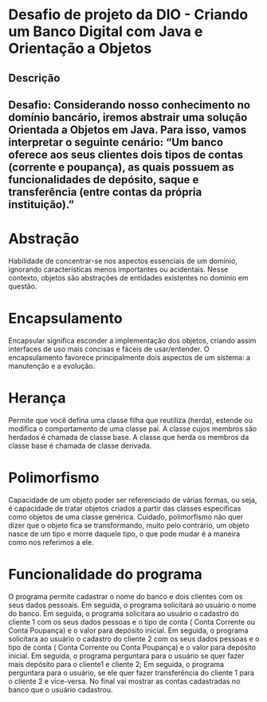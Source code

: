 # Desafio de projeto da DIO - Criando um Banco Digital com Java e Orientação a Objetos

## Descrição

## Desafio: Considerando nosso conhecimento no domínio bancário, iremos abstrair uma solução Orientada a Objetos em Java. Para isso, vamos interpretar o seguinte cenário: “Um banco oferece aos seus clientes dois tipos de contas (corrente e poupança), as quais possuem as funcionalidades de depósito, saque e transferência (entre contas da própria instituição).”

# Abstração
Habilidade de concentrar-se nos aspectos essenciais de um domínio, ignorando características menos importantes ou acidentais. Nesse contexto, objetos são abstrações de entidades existentes no domínio em questão.

# Encapsulamento
Encapsular significa esconder a implementação dos objetos, criando assim interfaces de uso mais concisas e fáceis de usar/entender. O encapsulamento favorece principalmente dois aspectos de um sistema: a manutenção e a evolução.

# Herança
Permite que você defina uma classe filha que reutiliza (herda), estende ou modifica o comportamento de uma classe pai. A classe cujos membros são herdados é chamada de classe base. A classe que herda os membros da classe base é chamada de classe derivada.

# Polimorfismo
Capacidade de um objeto poder ser referenciado de várias formas, ou seja, é capacidade de tratar objetos criados a partir das classes específicas como objetos de uma classe genérica. Cuidado, polimorfismo não quer dizer que o objeto fica se transformando, muito pelo contrário, um objeto nasce de um tipo e morre daquele tipo, o que pode mudar é a maneira como nos referimos a ele.

# Funcionalidade do programa

O programa permite cadastrar o nome do banco e dois clientes com os seus dados pessoais.
Em seguida, o programa solicitará ao usuário o nome do banco.
Em seguida, o programa solicitara ao usuário o cadastro do cliente 1 com os seus dados pessoas e o tipo de conta ( Conta Corrente ou Conta Poupança) e o valor para depósito inicial.
Em seguida, o programa solicitara ao usuário o cadastro do cliente 2 com os seus dados pessoas e o tipo de conta ( Conta Corrente ou Conta Poupança) e o valor para depósito inicial.
Em seguida, o programa perguntara para o usuário se quer fazer mais depósito para o cliente1 e cliente 2;
Em seguida, o programa perguntara para o usuário, se ele quer fazer transferência do cliente 1 para o cliente 2 e vice-versa.
No final vai mostrar as contas cadastradas no banco que o usuário cadastrou.
